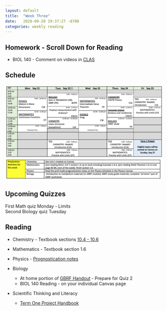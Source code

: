 ```yaml
---
layout: default
title:  "Week Three"
date:   2020-09-20 19:37:27 -0700
categories: weekly reading
---
```


## Homework - Scroll Down for Reading
- BIOL 140 - Comment on videos in [CLAS](https://clas2.arts.ubc.ca/science)

## Schedule

![Week Three Schedule](/assets/w3schedule.png)

## Upcoming Quizzes

First Math quiz Monday - Limits  
Second Biology quiz Tuesday

## Reading

- Chemistry - Textbook sections [10.4 - 10.6](https://chem.libretexts.org/Bookshelves/General_Chemistry/Map%3A_General_Chemistry_%28Petrucci_et_al.%29/10%3A_Chemical_Bonding_I%3A_Basic_Concepts)

- Mathematics - Textbook section 1.6

- Physics - [Prognostication notes](https://canvas.ubc.ca/courses/62922/files/9590019/download?wrap=1)

- Biology 
	- At home portion of [GBRF Handout](https://canvas.ubc.ca/courses/62806/files/9176463/download?wrap=1) - Prepare for Quiz 2
	- BIOL 140 Reading - on your individual Canvas page
- Scientific Thinking and Literacy
	- [Term One Project Handbook](https://canvas.ubc.ca/courses/62807/files/9663802/download?download_frd=1)



